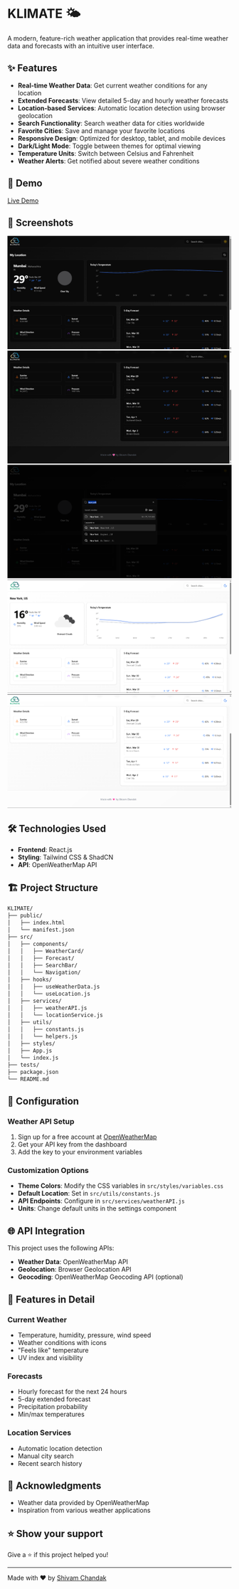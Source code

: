 # KLIMATE 🌤️

A modern, feature-rich weather application that provides real-time weather data and forecasts with an intuitive user interface.

## ✨ Features

- **Real-time Weather Data**: Get current weather conditions for any location
- **Extended Forecasts**: View detailed 5-day and hourly weather forecasts
- **Location-based Services**: Automatic location detection using browser geolocation
- **Search Functionality**: Search weather data for cities worldwide
- **Favorite Cities**: Save and manage your favorite locations
- **Responsive Design**: Optimized for desktop, tablet, and mobile devices
- **Dark/Light Mode**: Toggle between themes for optimal viewing
- **Temperature Units**: Switch between Celsius and Fahrenheit
- **Weather Alerts**: Get notified about severe weather conditions

## 🚀 Demo

[Live Demo](public/kilmate.mp4) <!-- Replace with actual demo link -->

## 📸 Screenshots

![KLIMATE Dashboard - Dark Mode](public/klimate1)
![Weather Details - Dark Mode](public/klimate2)
![Search Page](public/klimate3)
![KLIMATE Dashboard - Light Mode](public/klimate4)
![Weather Details - Light Mode](public/klimate5)

## 🛠️ Technologies Used

- **Frontend**: React.js
- **Styling**: Tailwind CSS & ShadCN
- **API**: OpenWeatherMap API

## 🏗️ Project Structure

```
KLIMATE/
├── public/
│   ├── index.html
│   └── manifest.json
├── src/
│   ├── components/
│   │   ├── WeatherCard/
│   │   ├── Forecast/
│   │   ├── SearchBar/
│   │   └── Navigation/
│   ├── hooks/
│   │   ├── useWeatherData.js
│   │   └── useLocation.js
│   ├── services/
│   │   ├── weatherAPI.js
│   │   └── locationService.js
│   ├── utils/
│   │   ├── constants.js
│   │   └── helpers.js
│   ├── styles/
│   ├── App.js
│   └── index.js
├── tests/
├── package.json
└── README.md
```

## 🔧 Configuration

### Weather API Setup

1. Sign up for a free account at [OpenWeatherMap](https://openweathermap.org/api)
2. Get your API key from the dashboard
3. Add the key to your environment variables

### Customization Options

- **Theme Colors**: Modify the CSS variables in `src/styles/variables.css`
- **Default Location**: Set in `src/utils/constants.js`
- **API Endpoints**: Configure in `src/services/weatherAPI.js`
- **Units**: Change default units in the settings component

## 🌐 API Integration

This project uses the following APIs:

- **Weather Data**: OpenWeatherMap API
- **Geolocation**: Browser Geolocation API
- **Geocoding**: OpenWeatherMap Geocoding API (optional)

## 📱 Features in Detail

### Current Weather
- Temperature, humidity, pressure, wind speed
- Weather conditions with icons
- "Feels like" temperature
- UV index and visibility

### Forecasts
- Hourly forecast for the next 24 hours
- 5-day extended forecast
- Precipitation probability
- Min/max temperatures

### Location Services
- Automatic location detection
- Manual city search
- Recent search history

## 🙏 Acknowledgments

- Weather data provided by OpenWeatherMap
- Inspiration from various weather applications

## ⭐ Show your support

Give a ⭐️ if this project helped you!

---

Made with ❤️ by [Shivam Chandak](https://github.com/shivamgchandak)
